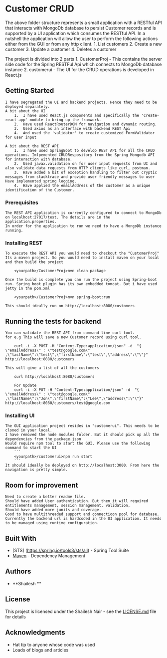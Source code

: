 # Customer CRUD

The above folder structure represents a small application with a RESTful API that interacts with MongoDb database to persist Customer records and is supported by a UI application which consumes the RESTful API. 
In a nutshell the application will allow the user to perform the following actions either from the GUI or from any http client. 
	1.	List customers 
	2.	Create a new customer 
	3.	Update a customer 
	4.	Deletes a customer

The project is divided into 2 parts 
	1.	CustomerProj - This contains the server side code for the Spring RESTFul Api which connects to MongoDb database instance 
	2.	customerui - The UI for the CRUD operations is developed in React.js

## Getting Started

	I have segregated the UI and backend projects. Hence they need to be deployed separately.
	A bit about the UI 
		1.	I have used React.js components and specifically the 'create-react-app' module to bring up the framwork.
		2.	Have used ReactRouterDOM for navigation and dynamic routing.
		3.	Used axios as an interface with backend REST Api 
		4.	And used the 'validator' to create customized FormValidator for user input
		
	A bit about the REST API
		1.	I have used SpringBoot to develop REST API for all the CRUD operations. Imlpemented CRUDRespository from the Spring Mongodb API for interaction with database. 
		2.	Used javax.validation on for user input requests from UI and also validate data requests from HTTP clients like curl, postman.
		3.	Have added a bit of exception handling to filter out cryptic messages from stacktrace and provide user friendly messages to user Have implemented spring logging.
		4. 	Have applied the emailAddress of the customer as a unique identification of the Customer.
### Prerequisites

	The REST API application is currently configured to connect to MongoDb on localhost:27017/test. The details are in the application.properties.
	In order for the application to run we need to have a MongoDb instance running.


### Installing REST

	To execute the REST API you would need to checkout the "CustomerProj" 
	Its a maven project. So you would need to install maven on your local and then build the project

```
	<yourpath>/CustomerProj>mvn clean package
```
	Once the build is complete you can run the project using Spring-boot run. Spring boot plugin has its own embedded tomcat. But i have used jetty in the pom.xml

```
	<yourpath>/CustomerProj>mvn spring-boot:run
```

	This should ideally run on http://localhost:8080/customers
	

## Running the tests for backend

	You can validate the REST API from command line curl tool.
	for e.g This will save a new Customer record using curl tool.
```
	curl -i -X POST -H "Content-Type:application/json" -d  "{ \"emailAddress\" : \"test@google.com\" ,\"lastName\":\"test\",\"firstName\":\"test\",\"address\":\"\"}" http://localhost:8080/customers
```
	This will give a list of all the customers
```
	curl http://localhost:8080/customers
```
```
	For Update
	curl -i -X PUT -H "Content-Type:application/json" -d  "{ \"emailAddress\" : \"test@google.com\" ,\"lastName\":\"Jon\",\"firstName\":\"Lee\",\"address\":\"\"}" http://localhost:8080/customers/test@google.com
```
### Installing UI
	The GUI application project resides in "customerui". This needs to be cloned in your local.
	I have removed the node modules folder. But it should pick up all the dependencies from the package.json
	Would require npm tool to start the GUI. Please use the following command to start the UI
		```
		<yourpath>/customerui>npm run start
		```
	It should ideally be deployed on http://localhost:3000. From here the navigation is pretty simple.


## Room for improvement
	Need to create a better readme file.
	Should have added User authentication. But then it will required entitlements management, session management, validation, 
	Should have added more junits and coverage.
	Good to have multithreaded support and connectioon pool for database.
	Currently the backend url is hardcoded in the UI application. It needs to be managed using runtime configuration.
	
## Built With


* [STS] (https://spring.io/tools3/sts/all) -  Spring Tool Suite
* [Maven](https://maven.apache.org/) - Dependency Management




## Authors

* **Shailesh ** 


## License

This project is licensed under the Shailesh Nair - see the [LICENSE.md](LICENSE.md) file for details

## Acknowledgments

* Hat tip to anyone whose code was used
* Loads of blogs and articles

